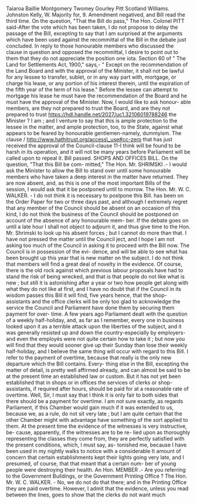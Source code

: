 Taiaroa Baillie Montgomery Twomey Gourley Pitt Scotland Williams. Johnston Kelly, W. Majority for, 9. Amendment negatived, and Bill read the third time. On the question, "That the Bill do pass," The Hon. Colonel PITT said-After the vote which has been taken, I do not propose to delay the passage of the Bill, excepting to say that I am surprised at the arguments which have been used against the recommittal of the Bill in the debate just concluded. In reply to those honourable members who discussed the clause in question and opposed the recommittal, I desire to point out to them that they do not appreciate the position one iota. Section 60 of " The Land for Settlements Act, 1900," says,- " Except on the recommendation of the Land Board and with the approval of the Minister, it shall not be lawful for any lessee to transfer, sublet, or in any way part with, mortgage, or charge his lease, or any portion of his interest therein, until the expiration of the fifth year of the term of his lease." Before the lessee can attempt to mortgage his lease he must have the recommendation of the Board and he must have the approval of the Minister. Now, I would like to ask honour- able members, are they not prepared to trust the Board, and are they not prepared to trust https://hdl.handle.net/2027/uc1.32106019788246 the Minister ? I am ; and I venture to say that this is ample protection to the lessee in the matter, and ample protection, too, to the State, against what appears to be feared by honourable gentlemen-namely, dummyism. The clause / http://www.hathitrust.org/access\_use#cc-zero that has just received the approval of the Council-clause 11-I think will be found to be harsh in its operation, and it will not be many years before Parliament will be called upon to repeal it. Bill passed. SHOPS AND OFFICES BILL. On the question, "That this Bill be com- mitted," The Hon. Mr. SHRIMSKI .- I would ask the Minister to allow the Bill to stand over until some honourable members who have taken a deep interest in the matter have returned. They are now absent, and, as this is one of the most important Bills of the session, I would ask that it be postponed until to morrow. The Hon. Mr. W. C. WALKER. - I do not think it is necessary to postpone this Bill. has been on the Order Paper for two or three days past, and although I extremely regret that any member of the Council should be absent on an occasion of this kind, I do not think the business of the Council should be postponed on account of the absence of any honourable mem- ber. If the debate goes on until a late hour I shall not object to adjourn it, and thus give time to the Hon. Mr. Shrimski to look up his absent forces ; but I cannot do more than that. I have not pressed the matter until the Council ject, and I hope I am not asking too much of the Council in asking it to proceed with the Bill now. The Council is in possession of the evi- dence, and will be able to see what has been brought up this year that is new matter on the subject. I do not think that members will find a great deal of novelty in the evidence. Of course, there is the old rock against which previous labour proposals have had to stand the risk of being wrecked, and that is that people do not like what is new ; but still it is astonishing after a year or two how people get along with what they do not like at first, and I have no doubt that if the Council in its wisdom passes this Bill it will find, five years hence, that the shop-assistants and the office clerks will be only too glad to acknowledge the service the Council and Parliament have done them by securing them payment for over- time. A few years ago Parliament dealt with the question of a weekly half-holiday, and, as far as I remember, every one in business looked upon it as a terrible attack upon the liberties of the subject, and it was generally resisted up and down the country-especially by employers-and even the employés were not quite certain how to take it ; but now you will find that they would sooner give up their Sunday than lose their weekly half-holiday, and I believe the same thing will occur with regard to this Bill. I refer to the payment of overtime, because that really is the only new departure which the Bill contains. Every- thing else in the Bill, excepting the matter of detail, is pretty well affirmed already, and can almost be said to be at the present time an established law or custom. But it has not yet been established that in shops or in offices the services of clerks or shop-assistants, if required after hours, should be paid for at a reasonable rate of overtime. Well, Sir, I must say that I think it is only fair to both sides that there should be a payment for overtime. I am not sure exactly, as regards Parliament, if this Chamber would gain much if it was extended to us, because we, as a rule, do not sit very late ; but I am quite certain that the other Chamber might with advantage have something of the sort applied to them. At the present time the evidence of the witnesses is very instructive, be- cause, apparently, if the witnesses are to be re- lied upon as thoroughly representing the classes they come from, they are perfectly satisfied with the present conditions, which, I must say, as- tonished me, because I have been used in my nightly walks to notice with a considerable It amount of concern that certain establishments kept their lights going very late, and I presumed, of course, that that meant that a certain num- ber of young people were destroying their health. An Hon. MEMBER .- Are you referring to the Government Buildings, or the Government Printing Office ? The Hon. Mr. W. C. WALKER. - No, we do not do that there; and in the Printing Office they are paid overtime. However, I admit that the evidence, unless you read between the lines, goes to show that the clerks do not want much 